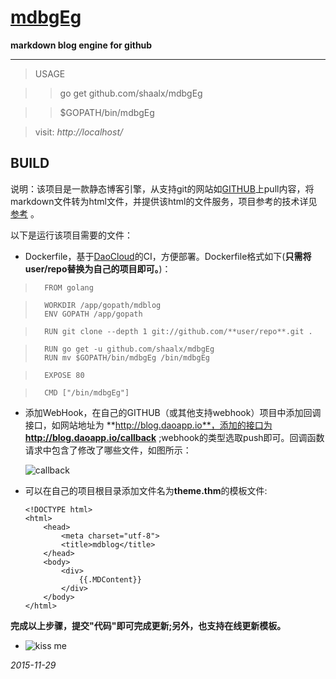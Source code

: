 #	[mdbgEg](https://github.com/shaalx/mdbgEg)

**markdown blog engine for github**

***

>	USAGE

>>	go get github.com/shaalx/mdbgEg

>>	$GOPATH/bin/mdbgEg

>	visit:  _http://localhost/_

##	BUILD

 说明：该项目是一款静态博客引擎，从支持git的网站如[GITHUB](https://github.com/)上pull内容，将markdown文件转为html文件，并提供该html的文件服务，项目参考的技术详见[参考](http://mdblog.daoapp.io/Item/mdbg/) 。

以下是运行该项目需要的文件：

*	Dockerfile，基于[DaoCloud](https://daocloud.io)的CI，方便部署。Dockerfile格式如下(**只需将user/repo替换为自己的项目即可。**)：

>		FROM golang

>		WORKDIR /app/gopath/mdblog
>		ENV GOPATH /app/gopath

>		RUN git clone --depth 1 git://github.com/**user/repo**.git .

>		RUN go get -u github.com/shaalx/mdbgEg
>		RUN mv $GOPATH/bin/mdbgEg /bin/mdbgEg

>		EXPOSE 80

>		CMD ["/bin/mdbgEg"]


*	添加WebHook，在自己的GITHUB（或其他支持webhook）项目中添加回调接口，如网站地址为 **http://blog.daoapp.io**，添加的接口为 **http://blog.daoapp.io/callback**  ;webhook的类型选取push即可。回调函数请求中包含了修改了哪些文件，如图所示：

	![callback](http://7xku3c.com1.z0.glb.clouddn.com/callback.png)


*	可以在自己的项目根目录添加文件名为**theme.thm**的模板文件:

		<!DOCTYPE html>
		<html>
			<head>
				<meta charset="utf-8">
				<title>mdblog</title>
			</head>
			<body>
				<div>
					{{.MDContent}}
				</div>
			</body>
		</html>

**完成以上步骤，提交"代码"即可完成更新;另外，也支持在线更新模板。**

*	![kiss me](http://7xku3c.com1.z0.glb.clouddn.com/baby.gif)

_2015-11-29_